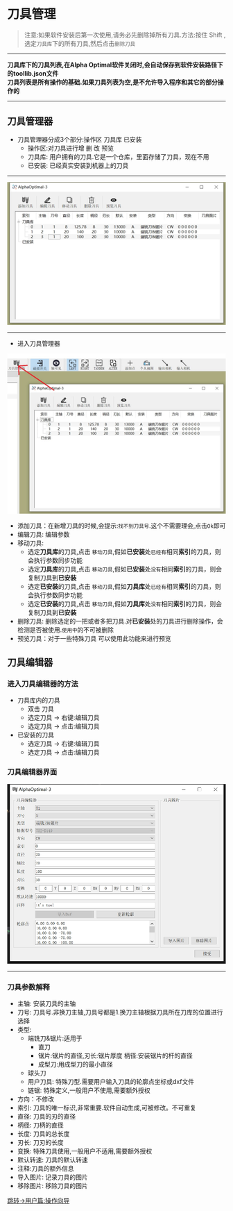 # 刀具管理

>注意:如果软件安装后第一次使用,请务必先删除掉所有刀具.方法:按住 Shift ,选定`刀具库`下的所有刀具,然后点击`删除刀具`  

---

**刀具库下的刀具列表,在Alpha Optimal软件关闭时,会自动保存到软件安装路径下的toollib.json文件**   
**刀具列表是所有操作的基础.如果刀具列表为空,是不允许导入程序和其它的部分操作的**  

---
## 刀具管理器

- 刀具管理器分成3个部分:操作区 刀具库 已安装  
    - 操作区:对刀具进行增 删 改 预览    
    - 刀具库: 用户拥有的刀具.它是一个仓库，里面存储了刀具，现在不用
    - 已安装: 已经真实安装到机器上的刀具    

---

![刀具管理器](../image/machine/toolManager/刀具管理器界面.png)


---

- 进入刀具管理器  

![进入刀具管理器](../image/machine/toolManager/进入刀具管理器.png)



- 添加刀具：在新增刀具的时候,会提示:`找不到刀具号`.这个不需要理会,点击`Ok`即可
- 编辑刀具: 编辑参数
- 移动刀具: 
    -  选定**刀具库**的刀具,点击 `移动刀具`,假如**已安装**处`已经有`相同**索引**的刀具，则会执行参数同步功能
    -  选定**刀具库**的刀具,点击 `移动刀具`,假如**已安装**处`没有`相同**索引**的刀具，则会复制刀具到**已安装**
    -  选定**已安装**的刀具,点击 `移动刀具`,假如**刀具库**处`已经有`相同**索引**的刀具，则会执行参数同步功能
    -  选定**已安装**的刀具,点击 `移动刀具`,假如**刀具库**处`没有`相同**索引**的刀具，则会复制刀具到**已安装**
- 删除刀具: 删除选定的一把或者多把刀具.对**已安装**处的刀具进行删除操作，会检测是否被使用.`使用中`的不可被删除
- 预览刀具：对于一些特殊刀具 可以使用此功能来进行预览

## 刀具编辑器

### 进入刀具编辑器的方法  
- 刀具库内的刀具    
    - 双击 刀具
    - 选定刀具 -> 右键:编辑刀具
    - 选定刀具 -> 点击:编辑刀具
- 已安装的刀具
    - 选定刀具 -> 右键:编辑刀具
    - 选定刀具 -> 点击:编辑刀具

### 刀具编辑器界面
![刀具编辑器](../image/machine/toolManager/刀具编辑器界面.png)

---
### 刀具参数解释
- 主轴: 安装刀具的主轴
- 刀号: 刀具号.非换刀主轴,刀具号都是1.换刀主轴根据刀具所在刀库的位置进行选择
- 类型: 
    - 端铣刀&锯片:适用于    
        -  直刀 
        -  锯片:锯片的直径,刃长:锯片厚度 柄径:安装锯片的杆的直径
        -  成型刀:用成型刀的最小直径
    - 球头刀
    - 用户刀具: 特殊刀型.需要用户输入刀具的轮廓点坐标或dxf文件
    - 链锯: 特殊定义,一般用户不使用,需要额外授权
- 方向：不修改
- 索引: 刀具的唯一标识,非常重要.软件自动生成,可被修改。不可重复
- 直径: 刀具的刃的直径
- 柄径: 刀柄的直径
- 长度: 刀具的总长度
- 刃长: 刀刃的长度
- 变换: 特殊刀具使用,一般用户不适用,需要额外授权
- 默认转速: 刀具的默认转速
- 注释:刀具的额外信息
- 导入图片: 记录刀具的图片
- 移除图片: 移除刀具的图片



[跳转->用户篇:操作向导](./User_Operation_Guide.md)